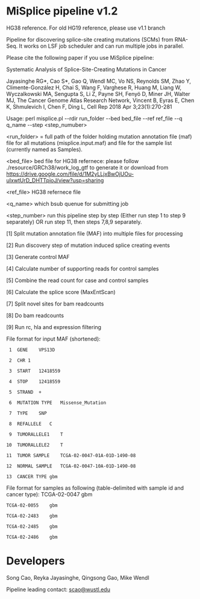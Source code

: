 # MiSplice pipeline v1.2 #

HG38 reference. For old HG19 reference, please use v1.1 branch

Pipeline for discovering splice-site creating mutations (SCMs) from RNA-Seq. It works on LSF job scheduler and can run multiple jobs in parallel.
 
Please cite the following paper if you use MiSplice pipeline:

Systematic Analysis of Splice-Site-Creating Mutations in Cancer

Jayasinghe RG*, Cao S*, Gao Q, Wendl MC, Vo NS, Reynolds SM, Zhao Y, Climente-González H, Chai S, Wang F, Varghese R, Huang M, Liang W, Wyczalkowski MA, Sengupta S, Li Z, Payne SH, Fenyö D, Miner JH, Walter MJ, The Cancer Genome Atlas Research Network, Vincent B, Eyras E, Chen K, Shmulevich I, Chen F, Ding L,
Cell Rep 2018 Apr 3;23(1):270-281


Usage: perl misplice.pl --rdir run_folder --bed bed_file --ref ref_file --q q_name --step <step_numuber>

<run_folder> = full path of the folder holding mutation annotation file (maf) file for all mutations (misplice.input.maf) and file for the sample list (currently named as Samples).

<bed_file> bed file for HG38 refernece: please follow ./resource/GRCh38/work_log_gtf to generate it or download from https://drive.google.com/file/d/1M2yLLjxBwOjUOu-uIxwtUrD_DHTTpioJ/view?usp=sharing

<ref_file> HG38 refernece file
 
<q_name> which bsub quenue for submitting job

<step_number> run this pipeline step by step (Either run step 1 to step 9 separately) OR run step 11, then steps 7,8,9 separately.

[1] Split mutation annotation file (MAF) into multiple files for processing

[2] Run discovery step of mutation induced splice creating events

[3] Generate control MAF

[4] Calculate number of supporting reads for control samples

[5] Combine the read count for case and control samples
        
[6] Calculate the splice score (MaxEntScan)

[7] Split novel sites for bam readcounts 

[8] Do bam readcounts

[9] Run rc, hla and expression filtering 

File format for input MAF (shortened):
 
     1	GENE	VPS13D
    
	 2	CHR	1

     3	START	12418559

     4	STOP	12418559

     5	STRAND	+

     6	MUTATION TYPE	Missense_Mutation

     7	TYPE	SNP

     8	REFALLELE	C

     9	TUMORALLELE1	T

    10	TUMORALLELE2	T

    11	TUMOR SAMPLE	TCGA-02-0047-01A-01D-1490-08

    12	NORMAL SAMPLE	TCGA-02-0047-10A-01D-1490-08

    13	CANCER TYPE gbm

File format for samples as following (table-delimited with sample id and cancer type):
	TCGA-02-0047    gbm

	TCGA-02-0055    gbm

	TCGA-02-2483    gbm

	TCGA-02-2485    gbm

	TCGA-02-2486    gbm

# Developers # 

Song Cao, Reyka Jayasinghe, Qingsong Gao, Mike Wendl

Pipeline leading contact: scao@wustl.edu

